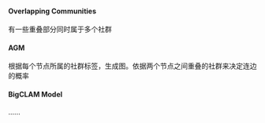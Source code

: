 #### Overlapping Communities

有一些重叠部分同时属于多个社群

#### AGM

根据每个节点所属的社群标签，生成图。依据两个节点之间重叠的社群来决定连边的概率

#### BigCLAM Model

......